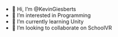 - 👋 Hi, I’m @KevinGiesberts
- 👀 I’m interested in Programming
- 🌱 I’m currently learning Unity
- 💞️ I’m looking to collaborate on SchoolVR

<!---
KevinGiesberts/KevinGiesberts is a ✨ special ✨ repository because its `README.md` (this file) appears on your GitHub profile.
You can click the Preview link to take a look at your changes.
- 📫 How to reach me @KevinGiesberts#4815 on discord
--->

